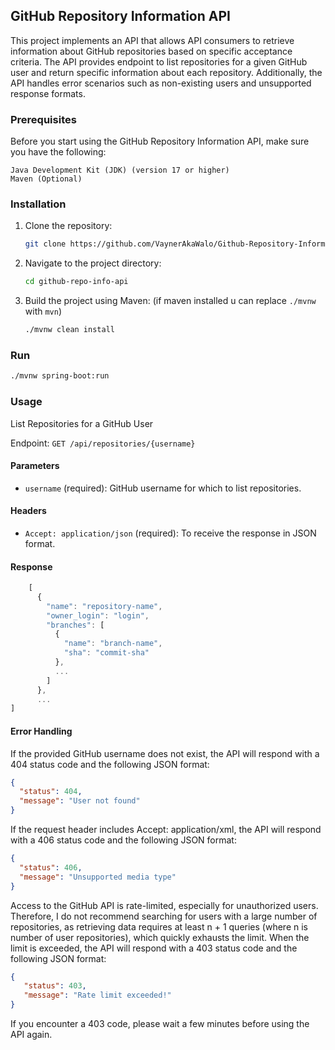 ## GitHub Repository Information API

This project implements an API that allows API consumers to retrieve information about GitHub repositories based on specific acceptance criteria.
The API provides endpoint to list repositories for a given GitHub user and return specific information about each repository.
Additionally, the API handles error scenarios such as non-existing users and unsupported response formats.

### Prerequisites

Before you start using the GitHub Repository Information API, make sure you have the following:

    Java Development Kit (JDK) (version 17 or higher)
    Maven (Optional)

### Installation

1. Clone the repository:

    ```bash
    git clone https://github.com/VaynerAkaWalo/Github-Repository-Information-API.git
    ```

2. Navigate to the project directory:

    ```bash
    cd github-repo-info-api
    ```

3. Build the project using Maven: (if maven installed u can replace `./mvnw` with `mvn`)

    ```bash
    ./mvnw clean install
    ```

### Run

```bash
./mvnw spring-boot:run
```

### Usage
List Repositories for a GitHub User

Endpoint: `GET /api/repositories/{username}`

#### Parameters
* `username` (required): GitHub username for which to list repositories.


#### Headers
* `Accept: application/json` (required): To receive the response in JSON format.


#### Response

```javascript
    [
      {
        "name": "repository-name",
        "owner_login": "login",
        "branches": [
          {
            "name": "branch-name",
            "sha": "commit-sha"
          },
          ...
        ]
      },
      ...
]

```

#### Error Handling

If the provided GitHub username does not exist, the API will respond with a 404 status code and the following JSON format:

```json
{
  "status": 404,
  "message": "User not found"
}
```

If the request header includes Accept: application/xml, the API will respond with a 406 status code and the following JSON format:

```json
{
  "status": 406,
  "message": "Unsupported media type"
}
```

Access to the GitHub API is rate-limited, especially for unauthorized users. Therefore, I do not recommend searching for users with a large number of repositories, as retrieving data requires at least n + 1 queries (where n is number of user repositories), which quickly exhausts the limit. When the limit is exceeded, the API will respond with a 403 status code and the following JSON format:

```json
{
   "status": 403,
   "message": "Rate limit exceeded!"
}
```

If you encounter a 403 code, please wait a few minutes before using the API again.